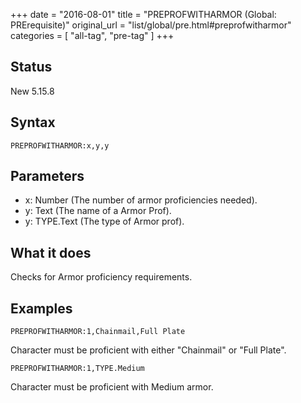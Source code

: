 +++
date = "2016-08-01"
title = "PREPROFWITHARMOR (Global: PRErequisite)"
original_url = "list/global/pre.html#preprofwitharmor"
categories = [ "all-tag", "pre-tag" ]
+++

## Status

New 5.15.8

## Syntax

`PREPROFWITHARMOR:x,y,y`

## Parameters

-   x: Number (The number of armor
    proficiencies needed).
-   y: Text (The name of a Armor Prof).
-   y: TYPE.Text (The type of Armor prof).



What it does
------------

Checks for Armor proficiency requirements.

Examples
--------

`PREPROFWITHARMOR:1,Chainmail,Full Plate`

Character must be proficient with either "Chainmail" or "Full Plate".

`PREPROFWITHARMOR:1,TYPE.Medium`

Character must be proficient with Medium armor.

